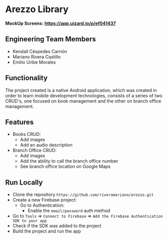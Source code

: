 # Arezzo Library

**MockUp Screens: https://app.uizard.io/p/ef041437**

## Engineering Team Members

- Kendall Céspedes Carrión
- Mariano Rivera Castillo
- Emilio Uribe Morales

## Functionality

The project created is a native Android application, which was created in order to learn mobile development technologies, consists of a series of two CRUD's, one focused on book management and the other on branch office management.

## Features

- Books CRUD:
  - Add images
  - Add an audio description
- Branch Office CRUD:
  - Add images
  - Add the ability to call the branch office number
  - See branch office location on Google Maps

## Run Locally

- Clone the repository `https://github.com/riveramariano/arezzo.git`
- Create a new Firebase project:
  - Go to Authentication:
    - Enable the `email/password` auth method
- Go to `Tools` => `Connect to Firebase` => `Add the Firebase Authentication SDK to your app`
- Check if the SDK was added to the project
- Build the project and run the app
